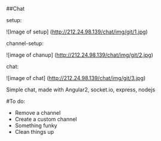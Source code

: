 ##Chat

setup:

![Image of setup]
(http://212.24.98.139/chat/img/git/1.jpg)

channel-setup:

![image of chanup]
(http://212.24.98.139/chat/img/git/2.jpg)

chat:

![image of chat]
(http://212.24.98.139/chat/img/git/3.jpg)

Simple chat, made with Angular2, socket.io, express, nodejs

#To do:

- Remove a channel
- Create a custom channel
- Something funky
- Clean things up


